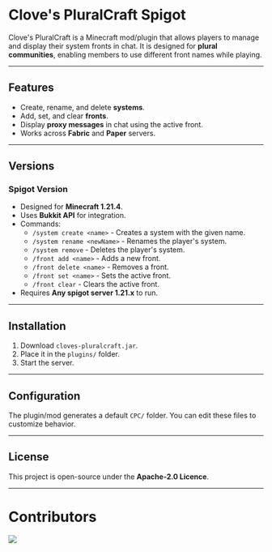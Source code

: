 # Clove's PluralCraft Spigot

Clove's PluralCraft is a Minecraft mod/plugin that allows players to manage and display their system fronts in chat. It is designed for **plural communities**, enabling members to use different front names while playing.

---

## Features
- Create, rename, and delete **systems**.
- Add, set, and clear **fronts**.
- Display **proxy messages** in chat using the active front.
- Works across **Fabric** and **Paper** servers.

---
## Versions
### Spigot Version
- Designed for **Minecraft 1.21.4**.
- Uses **Bukkit API** for integration.
- Commands:
  - `/system create <name>` - Creates a system with the given name.
  - `/system rename <newName>` - Renames the player's system.
  - `/system remove` - Deletes the player's system.
  - `/front add <name>` - Adds a new front.
  - `/front delete <name>` - Removes a front.
  - `/front set <name>` - Sets the active front.
  - `/front clear` - Clears the active front.
- Requires **Any spigot server 1.21.x** to run.

---

## Installation
1. Download `cloves-pluralcraft.jar`.
2. Place it in the `plugins/` folder.
3. Start the server.

---

## Configuration
The plugin/mod generates a default `CPC/` folder. You can edit these files to customize behavior.


---

## License
This project is open-source under the **Apache-2.0 Licence**.

---

# Contributors
<a href="https://github.com/CloveTwilight3/clovetwilight3/graphs/contributors">
  <img src="https://contrib.rocks/image?repo=CloveTwilight3/Cloves-PluralCraft-Spigot" />
</a>
